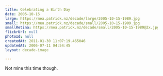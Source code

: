 ```yaml
---
title: Celebrating a Birth Day
date: 2005-10-15
large: https://mea.patrick.nz/decade/large/2005-10-15-1989.jpg
small: https://mea.patrick.nz/decade/small/2005-10-15-1989.jpg
smallRetina: https://mea.patrick.nz/decade/small/2005-10-15-1989@2x.jpg
flickrUrl: null
photoId: null
createdAt: 2011-01-30 11:07:19.465046
updatedAt: 2006-07-11 04:54:45
layout: decade-image

---
```

Not mine this time though.
